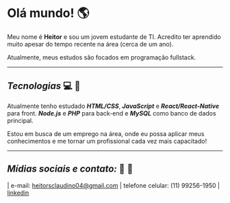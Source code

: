# **Olá mundo!** :earth_americas:
Meu nome é **Heitor** e sou um jovem estudante de TI. Acredito ter aprendido muito apesar do tempo recente na área (cerca de um ano).

Atualmente, meus estudos são focados em programação fullstack.
***
## __*Tecnologias*__ :computer: :electric_plug:
Atualmente tenho estudado __*HTML/CSS*__, __*JavaScript*__ e __*React/React-Native*__ para front. __*Node.js*__ e __*PHP*__ para back-end e __*MySQL*__ como banco de dados principal.

Estou em busca de um emprego na área, onde eu possa aplicar meus conhecimentos e me tornar um profissional cada vez mais capacitado!
***
## __*Mídias sociais e contato:*__ :mag_right: :speech_balloon:
| e-mail: heitorsclaudino04@gmail.com |
telefone celular: (11) 99256-1950 | 
[linkedin](https://www.linkedin.com/in/heitor-da-silva-claudino/)

